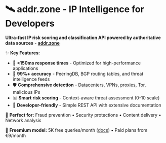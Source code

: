 # 🛰️ addr.zone - IP Intelligence for Developers

**Ultra-fast IP risk scoring and classification API powered by authoritative data 
sources** - [**addr.zone**](https://addr.zone)

✨ **Key Features:**
- 🚀 **<150ms response times** - Optimized for high-performance applications
- 🎯 **99%+ accuracy** - PeeringDB, BGP routing tables, and threat intelligence feeds
- 🛡️ **Comprehensive detection** - Datacenters, VPNs, proxies, Tor, malicious IPs
- 📊 **Smart risk scoring** - Context-aware threat assessment (0-10 scale)
- 🔧 **Developer-friendly** - Simple REST API with extensive documentation

🎯 **Perfect for:** Fraud prevention • Security protections • Content delivery • Network
analysis

💎 **Freemium model:** 5K free queries/month ([docs](https://addr.zone/docs)) • Paid plans from €9/month
